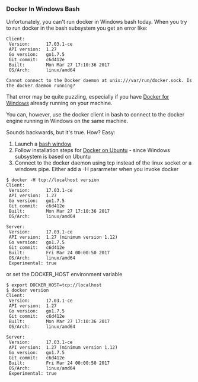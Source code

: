 ### Docker In Windows Bash

Unfortunately, you can't run docker in Windows bash today. When you try to run docker in the bash subsystem you get an error like:

```
Client:
 Version:      17.03.1-ce
 API version:  1.27
 Go version:   go1.7.5
 Git commit:   c6d412e
 Built:        Mon Mar 27 17:10:36 2017
 OS/Arch:      linux/amd64

Cannot connect to the Docker daemon at unix:///var/run/docker.sock. Is the docker daemon running?
```

That error may be quite puzzling, especially if you have [Docker for Windows](https://docs.docker.com/docker-for-windows/) already running on your machine. 

You can, however, use the docker client in bash to connect to the docker engine running in Windows on the same machine.

Sounds backwards, but it's true. How? Easy:

1. Launch a [bash window](https://msdn.microsoft.com/en-us/commandline/wsl/about)
2. Follow installation steps for [Docker on Ubuntu](https://docs.docker.com/engine/installation/linux/ubuntu/#install-using-the-repository) - since Windows subsystem is based on Ubuntu
3. Connect to the docker daemon using tcp instead of the linux socket or a windows pipe. Either add a -H pararmeter when you invoke docker

```
$ docker -H tcp://localhost version
Client:
 Version:      17.03.1-ce
 API version:  1.27
 Go version:   go1.7.5
 Git commit:   c6d412e
 Built:        Mon Mar 27 17:10:36 2017
 OS/Arch:      linux/amd64

Server:
 Version:      17.03.1-ce
 API version:  1.27 (minimum version 1.12)
 Go version:   go1.7.5
 Git commit:   c6d412e
 Built:        Fri Mar 24 00:00:50 2017
 OS/Arch:      linux/amd64
 Experimental: true
 ```

or set the DOCKER_HOST environment variable 

```
$ export DOCKER_HOST=tcp://localhost
$ docker version
Client:
 Version:      17.03.1-ce
 API version:  1.27
 Go version:   go1.7.5
 Git commit:   c6d412e
 Built:        Mon Mar 27 17:10:36 2017
 OS/Arch:      linux/amd64

Server:
 Version:      17.03.1-ce
 API version:  1.27 (minimum version 1.12)
 Go version:   go1.7.5
 Git commit:   c6d412e
 Built:        Fri Mar 24 00:00:50 2017
 OS/Arch:      linux/amd64
 Experimental: true
 ```

